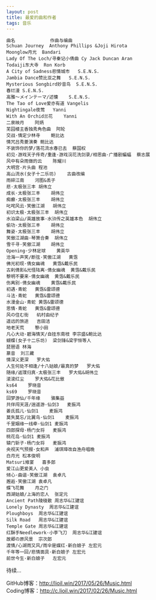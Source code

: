 ```yaml
---
layout: post
title: 最爱的曲和作者
tags: 音乐
---
```

	曲名             作曲与编曲
	Schuan Journey	Anthony Phillips &Joji Hirota
	Moonglow月光	Bandari
	Lady Of The Loch/寻秦记小倩曲	Cy Jack Duncan Aran
	Todaiji东大寺	Ron Korb
	A City of Sadness悲情城市	S.E.N.S.
	Jambia Dance赞比亚之舞	S.E.N.S.
	Mysterious Songbird妙音鸟	S.E.N.S.
	春烂漫	S.E.N.S.
	高雅～メインテーマ/述懐	S.E.N.S.
	The Tao of Love爱亦有道	Vangelis
	Nightingale夜莺	Yanni
	With An Orchid兰花	Yanni
	二泉映月	阿炳
	芜园楼主香独秀角色曲	阿轮
	交战·情定少林寺	鲍比达
	情咒吕秀菱演奏	鲍比达
	不装饰你的梦/落花流水春已去	蔡国权
	初见·游戏天子传奇/重逢·游戏浣花洗剑录/相思曲·广播剧蝙蝠	蔡志展
	风中有朵雨做的云	陈耀川
	大明宫·片头曲	程池
	高山流水(女子十二乐坊)	古曲改编
	雨碎江南	河图&丢子
	悲·太极张三丰	胡伟立
	成长·太极张三丰	胡伟立
	痴癫·太极张三丰	胡伟立
	叱咤风云·笑傲江湖	胡伟立
	初识太极·太极张三丰	胡伟立
	水泊梁山/英雄故事·水浒传之英雄本色	胡伟立
	偷功·太极张三丰	胡伟立
	舞姿·太极张三丰	胡伟立
	笑傲江湖曲·琴箫合奏	胡伟立
	雪千寻·笑傲江湖	胡伟立
	Opening·少林足球	黄英华
	沧海一声笑/断弦·笑傲江湖	黄霑
	佛光初现·倩女幽魂	黄霑&戴乐民
	古刹倩影&光怪陆离·倩女幽魂	黄霑&戴乐民
	黎明不要来·倩女幽魂	黄霑&戴乐民
	伤离别·倩女幽魂	黄霑&戴乐民
	初遇·青蛇	黄霑&雷颂德
	斗法·青蛇	黄霑&雷颂德
	水漫金山·青蛇	黄霑&雷颂德
	思情·青蛇	黄霑&雷颂德
	风の住む街	矶村由纪子
	遥远的旅途	吉田洁
	地老天荒	黎小田
	凡心大动·碧海情天/自挂东南枝	李宗盛&鲍比达
	蝴蝶(女子十二乐坊)	梁剑锋&梁宇恒等人
	琵琶语	林海
	篆音	刘三藏
	情深义更深	罗大佑
	人生何处不相逢/十八姑娘/最真的梦	罗大佑
	随缘/返璞归真·太极张三丰	罗大佑&胡伟立
	滚滚红尘	罗大佑&花比傲
	ks64	罗晓音
	ks69	罗晓音
	回梦游仙/千年缘	骆集益
	共伴闯天涯/逍遥游·仙剑3	麦振鸿
	姜氏孤儿·仙剑1	麦振鸿
	莫失莫忘/比翼鸟·仙剑1	麦振鸿
	千里姻缘一线牵·仙剑1	麦振鸿
	四郎探母·杨门女将	麦振鸿
	桃花岛·仙剑1	麦振鸿
	辕门斩子·杨门女将	麦振鸿
	央视天气预报·女和声	浦琪璋改自渔舟唱晚
	白月光	松本俊明
	Matsuri飨宴	喜多郎
	爱江山更爱美人	小虫
	倾心·曲谐·笑傲江湖	袁卓凡
	邂逅·笑傲江湖	袁卓凡
	蝶飞花舞	月之门
	西湖姑娘/上海的恋人	张定元
	Ancient Path陵稜散	周志华&江建谊
	Lonely Dynasty	周志华&江建谊
	Ploughboys	周志华&江建谊
	Silk Road 	周志华&江建谊
	Temple Gate	周志华&江建谊
	红酥手Needlework·小李飞刀	周志华&江建谊
	故郷の原风景	宗次郎
	渡情/心湖雨又风/雨伞是媒红·新白娘子	左宏元
	千年等一回/悲情面具·新白娘子	左宏元
	前世今生·新白娘子	左宏元

待续...

GitHub博客：http://lioil.win/2017/05/26/Music.html  
Coding博客：http://c.lioil.win/2017/02/26/Music.html